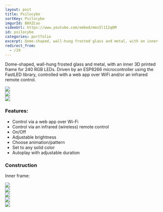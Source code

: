 ```yaml
---
layout: post
title: Psilocybe
sortKey: Psilocybe
imgurId: B0XZCao
videoUrl: https://www.youtube.com/embed/mms5l1I2q0M
id: psilocybe
categories: portfolio
excerpt: Dome-shaped, wall-hung frosted glass and metal, with an inner 3D printed frame for 240 RGB LEDs.
redirect_from:
  - /19
---
```


Dome-shaped, wall-hung frosted glass and metal, with an inner 3D printed frame for 240 RGB LEDs.  Driven by an ESP8266 microcontroller using the FastLED library, controlled with a web app over WiFi and/or an infrared remote control.

<div class="row">
  <div class="col-xs-12 col-md-6">
    <a href="https://i.imgur.com/Tk4GIeV.png" target="_blank" class="thumbnail"><img src="https://i.imgur.com/Tk4GIeV.png" class="img-responsive" /></a>
  </div>

  <div class="col-xs-12 col-md-6">
    <a href="https://i.imgur.com/litybtv.png" target="_blank" class="thumbnail"><img src="https://i.imgur.com/litybtv.png" class="img-responsive" /></a>
  </div>

  <div class="col-xs-12 col-md-6">
    <a href="https://i.imgur.com/We9Vi6a.png" target="_blank" class="thumbnail"><img src="https://i.imgur.com/We9Vi6a.png" class="img-responsive" /></a>
  </div>
</div>

### Features:

* Control via a web app over Wi-Fi
* Control via an infrared (wireless) remote control
* On/Off
* Adjustable brightness
* Choose animation/pattern
* Set to any solid color
* Autoplay with adjustable duration

### Construction

Inner frame:

<div class="row">
  <div class="col-xs-12 col-md-6">
    <a href="https://i.imgur.com/AHeDDQl.png" target="_blank" class="thumbnail"><img src="https://i.imgur.com/AHeDDQl.png" class="img-responsive" /></a>
  </div>

  <div class="col-xs-12 col-md-6">
    <a href="https://i.imgur.com/FRNvEr0.png" target="_blank" class="thumbnail"><img src="https://i.imgur.com/FRNvEr0.png" class="img-responsive" /></a>
  </div>

  <div class="col-xs-12 col-md-6">
    <a href="https://i.imgur.com/ohDvIaW.png" target="_blank" class="thumbnail"><img src="https://i.imgur.com/ohDvIaW.png" class="img-responsive" /></a>
  </div>

  <div class="col-xs-12 col-md-6">
    <a href="https://i.imgur.com/IjN1dT6.png" target="_blank" class="thumbnail"><img src="https://i.imgur.com/IjN1dT6.png" class="img-responsive" /></a>
  </div>

  <div class="col-xs-12 col-md-6">
    <a href="https://i.imgur.com/a5fB884" target="_blank" class="thumbnail"><img src="https://i.imgur.com/a5fB884.gif" class="img-responsive" /></a>
  </div>

</div>
